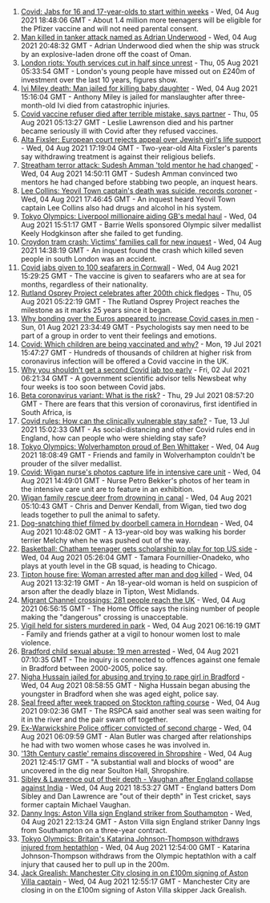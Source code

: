 1. [Covid: Jabs for 16 and 17-year-olds to start within weeks](https://www.bbc.co.uk/news/uk-58091693) - Wed, 04 Aug 2021 18:48:06 GMT - About 1.4 million more teenagers will be eligible for the Pfizer vaccine and will not need parental consent.
2. [Man killed in tanker attack named as Adrian Underwood](https://www.bbc.co.uk/news/uk-england-hereford-worcester-58092151) - Wed, 04 Aug 2021 20:48:32 GMT - Adrian Underwood died when the ship was struck by an explosive-laden drone off the coast of Oman.
3. [London riots: Youth services cut in half since unrest](https://www.bbc.co.uk/news/uk-england-london-58030259) - Thu, 05 Aug 2021 05:33:54 GMT - London's young people have missed out on £240m of investment over the last 10 years, figures show.
4. [Ivi Miley death: Man jailed for killing baby daughter](https://www.bbc.co.uk/news/uk-england-manchester-58089819) - Wed, 04 Aug 2021 15:16:04 GMT - Anthony Miley is jailed for manslaughter after three-month-old Ivi died from catastrophic injuries.
5. [Covid vaccine refuser died after terrible mistake, says partner](https://www.bbc.co.uk/news/uk-england-dorset-58080116) - Thu, 05 Aug 2021 05:13:27 GMT - Leslie Lawrenson died and his partner became seriously ill with Covid after they refused vaccines.
6. [Alta Fixsler: European court rejects appeal over Jewish girl's life support](https://www.bbc.co.uk/news/uk-england-manchester-58074291) - Wed, 04 Aug 2021 17:19:04 GMT - Two-year-old Alta Fixsler's parents say withdrawing treatment is against their religious beliefs.
7. [Streatham terror attack: Sudesh Amman 'told mentor he had changed'](https://www.bbc.co.uk/news/uk-england-london-58090651) - Wed, 04 Aug 2021 14:50:11 GMT - Sudesh Amman convinced two mentors he had changed before stabbing two people, an inquest hears.
8. [Lee Collins: Yeovil Town captain's death was suicide, records coroner](https://www.bbc.co.uk/news/uk-england-somerset-58090985) - Wed, 04 Aug 2021 17:46:45 GMT - An inquest heard Yeovil Town captain Lee Collins also had drugs and alcohol in his system.
9. [Tokyo Olympics: Liverpool millionaire aiding GB's medal haul](https://www.bbc.co.uk/news/uk-england-merseyside-58088648) - Wed, 04 Aug 2021 15:51:17 GMT - Barrie Wells sponsored Olympic silver medallist Keely Hodgkinson after she failed to get funding.
10. [Croydon tram crash: Victims' families call for new inquest](https://www.bbc.co.uk/news/uk-england-london-58090855) - Wed, 04 Aug 2021 14:38:19 GMT - An inquest found the crash which killed seven people in south London was an accident.
11. [Covid jabs given to 100 seafarers in Cornwall](https://www.bbc.co.uk/news/uk-england-cornwall-58085710) - Wed, 04 Aug 2021 15:29:25 GMT - The vaccine is given to seafarers who are at sea for months, regardless of their nationality.
12. [Rutland Osprey Project celebrates after 200th chick fledges](https://www.bbc.co.uk/news/uk-england-leicestershire-58090662) - Thu, 05 Aug 2021 05:22:19 GMT - The Rutland Osprey Project reaches the milestone as it marks 25 years since it began.
13. [Why bonding over the Euros appeared to increase Covid cases in men](https://www.bbc.co.uk/news/health-58015593) - Sun, 01 Aug 2021 23:34:49 GMT - Psychologists say men need to be part of a group in order to vent their feelings and emotions.
14. [Covid: Which children are being vaccinated and why?](https://www.bbc.co.uk/news/health-57888429) - Mon, 19 Jul 2021 15:47:27 GMT - Hundreds of thousands of children at higher risk from coronavirus infection will be offered a Covid vaccine in the UK.
15. [Why you shouldn't get a second Covid jab too early](https://www.bbc.co.uk/news/newsbeat-57682233) - Fri, 02 Jul 2021 06:21:34 GMT - A government scientific advisor tells Newsbeat why four weeks is too soon between Covid jabs.
16. [Beta coronavirus variant: What is the risk?](https://www.bbc.co.uk/news/health-55534727) - Thu, 29 Jul 2021 08:57:20 GMT - There are fears that this version of coronavirus, first identified in South Africa, is
17. [Covid rules: How can the clinically vulnerable stay safe?](https://www.bbc.co.uk/news/health-51997151) - Tue, 13 Jul 2021 15:02:33 GMT - As social-distancing and other Covid rules end in England, how can people who were shielding stay safe?
18. [Tokyo Olympics: Wolverhampton proud of Ben Whittaker](https://www.bbc.co.uk/news/uk-england-birmingham-58094358) - Wed, 04 Aug 2021 18:08:49 GMT - Friends and family in Wolverhampton couldn't be prouder of the silver medallist.
19. [Covid: Wigan nurse's photos capture life in intensive care unit](https://www.bbc.co.uk/news/uk-england-manchester-58091299) - Wed, 04 Aug 2021 14:49:01 GMT - Nurse Petro Bekker's photos of her team in the intensive care unit are to feature in an exhibition.
20. [Wigan family rescue deer from drowning in canal](https://www.bbc.co.uk/news/uk-england-manchester-58080726) - Wed, 04 Aug 2021 05:10:43 GMT - Chris and Denver Kendall, from Wigan, tied two dog leads together to pull the animal to safety.
21. [Dog-snatching thief filmed by doorbell camera in Horndean](https://www.bbc.co.uk/news/uk-england-hampshire-58086838) - Wed, 04 Aug 2021 10:48:02 GMT - A 13-year-old boy was walking his border terrier Melchy when he was pushed out of the way.
22. [Basketball: Chatham teenager gets scholarship to play for top US side](https://www.bbc.co.uk/news/uk-england-kent-58074005) - Wed, 04 Aug 2021 05:26:04 GMT - Tamara Fournillier-Onadeko, who plays at youth level in the GB squad, is heading to Chicago.
23. [Tipton house fire: Woman arrested after man and dog killed](https://www.bbc.co.uk/news/uk-england-birmingham-58088457) - Wed, 04 Aug 2021 13:32:19 GMT - An 18-year-old woman is held on suspicion of arson after the deadly blaze in Tipton, West Midlands.
24. [Migrant Channel crossings: 281 people reach the UK](https://www.bbc.co.uk/news/uk-england-kent-58083490) - Wed, 04 Aug 2021 06:56:15 GMT - The Home Office says the rising number of people making the "dangerous" crossing is unacceptable.
25. [Vigil held for sisters murdered in park](https://www.bbc.co.uk/news/uk-england-london-58080643) - Wed, 04 Aug 2021 06:16:19 GMT - Family and friends gather at a vigil to honour women lost to male violence.
26. [Bradford child sexual abuse: 19 men arrested](https://www.bbc.co.uk/news/uk-england-leeds-58084134) - Wed, 04 Aug 2021 07:10:35 GMT - The inquiry is connected to offences against one female in Bradford between 2000-2005, police say.
27. [Nigha Hussain jailed for abusing and trying to rape girl in Bradford](https://www.bbc.co.uk/news/uk-england-leeds-58077922) - Wed, 04 Aug 2021 08:58:55 GMT - Nigha Hussain began abusing the youngster in Bradford when she was aged eight, police say.
28. [Seal freed after week trapped on Stockton rafting course](https://www.bbc.co.uk/news/uk-england-tees-58086090) - Wed, 04 Aug 2021 09:02:36 GMT - The RSPCA said another seal was seen waiting for it in the river and the pair swam off together.
29. [Ex-Warwickshire Police officer convicted of second charge](https://www.bbc.co.uk/news/uk-england-coventry-warwickshire-58076023) - Wed, 04 Aug 2021 06:09:59 GMT - Alan Butler was charged after relationships he had with two women whose cases he was involved in.
30. ['13th Century castle' remains discovered in Shropshire](https://www.bbc.co.uk/news/uk-england-shropshire-58069335) - Wed, 04 Aug 2021 12:45:17 GMT - "A substantial wall and blocks of wood" are uncovered in the dig near Soulton Hall, Shropshire.
31. [Sibley & Lawrence out of their depth - Vaughan after England collapse against India](https://www.bbc.co.uk/sport/cricket/58094117) - Wed, 04 Aug 2021 18:53:27 GMT - England batters Dom Sibley and Dan Lawrence are "out of their depth" in Test cricket, says former captain Michael Vaughan.
32. [Danny Ings: Aston Villa sign England striker from Southampton](https://www.bbc.co.uk/sport/football/58093362) - Wed, 04 Aug 2021 22:13:24 GMT - Aston Villa sign England striker Danny Ings from Southampton on a three-year contract.
33. [Tokyo Olympics: Britain's Katarina Johnson-Thompson withdraws injured from heptathlon](https://www.bbc.co.uk/sport/olympics/58082673) - Wed, 04 Aug 2021 12:54:00 GMT - Katarina Johnson-Thompson withdraws from the Olympic heptathlon with a calf injury that caused her to pull up in the 200m.
34. [Jack Grealish: Manchester City closing in on £100m signing of Aston Villa captain](https://www.bbc.co.uk/sport/football/58088911) - Wed, 04 Aug 2021 12:55:17 GMT - Manchester City are closing in on the £100m signing of Aston Villa skipper Jack Grealish.
